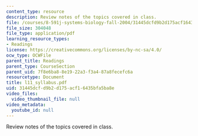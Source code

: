 ```yaml
---
content_type: resource
description: Review notes of the topics covered in class.
file: /courses/8-591j-systems-biology-fall-2004/31445dcfd9b2d175acf16435bfa5ba8e_l11_syllabus.pdf
file_size: 304048
file_type: application/pdf
learning_resource_types:
- Readings
license: https://creativecommons.org/licenses/by-nc-sa/4.0/
ocw_type: OCWFile
parent_title: Readings
parent_type: CourseSection
parent_uid: 7f8e6ba8-8e19-22a3-f3a4-87a8fecefc6a
resourcetype: Document
title: l11_syllabus.pdf
uid: 31445dcf-d9b2-d175-acf1-6435bfa5ba8e
video_files:
  video_thumbnail_file: null
video_metadata:
  youtube_id: null
---
```

Review notes of the topics covered in class.